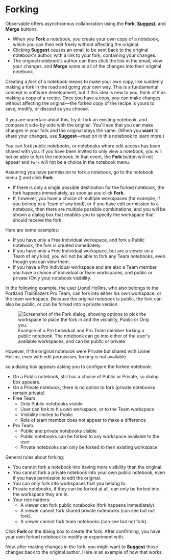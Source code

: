 # Forking

Observable offers asynchronous collaboration using the **Fork**, **[Suggest](/collaborating/suggestions/suggestions)**, and **Merge** buttons. 
- When you **Fork** a notebook, you create your own copy of a notebook, which you can then edit freely without affecting the original.
- Clicking **Suggest** causes an email to be sent back to the original notebook's author, with a link to your fork, containing your changes.
- The original notebook's author can then click the link in the email, view your changes, and **Merge** some or all of the changes into their original notebook.

Creating a *fork* of a notebook means to make your own copy, like suddenly making a fork in the road and going your own way. This is a fundamental concept in software development, but if this idea is new to you, think of it as making a copy of a recipe. Once you have a copy, you can make changes without affecting the original—the forked copy of the recipe is yours to save, modify, or discard as you choose.<br><br>
If you are uncertain about this, try it: fork an existing notebook, and compare it side-by-side with the original. You'll see that you can make changes in your fork and the original stays the same. (When you <b>want</b> to share your changes, use <b>Suggest</b>—read on in this notebook to learn more.)

You can fork public notebooks, or notebooks where edit access has been shared with you. If you have been invited to only view a notebook, you will not be able to fork the notebook. In that event, the **Fork** button will not appear and `Fork` will not be a choice in the notebook menu.

Assuming you have permission to fork a notebook, go to the notebook menu (<Icon name="threeHorizDots" />) and click **Fork**. 
- If there is only a single possible destination for the forked notebook, the fork happens immediately, as soon as you click **Fork**.
- If, however, you have a choice of multiple workspaces (for example, if you belong to a Team of any kind), or if you have edit permission to a notebook, then there are multiple possible combinations, and you will be shown a dialog box that enables you to specify the workspace that should receive the fork.

Here are some examples:
- If you have only a Free Individual workspace, and fork a Public notebook, the fork is created immediately.
- If you have only a Free Individual workspace, but are a viewer on a Team of any kind, you will not be able to fork any Team notebooks, even though you can view them.
- If you have a Pro Individual workspace and are also a Team member, you have a choice of individual or team workspaces, and public or private (Only you) notebook visibility.

In the following example, the user Lionel Hollins, who also belongs to the Portland TrailBlazers Pro Team, can fork into either his own workspace, or the team workspace. Because the original notebook is public, the fork can also be public, or can be forked into a private version.

<figure>
  <img
    class="screenshot" style="max-width:450px;"
    src="/reusing/forking/proIndForkingPublicNotebook.png"
    alt="Screenshot of the Fork dialog, showing options to pick the workspace to place the fork in and the visibility, Public or Only you."
  />
  <figcaption>Example of a Pro Individual and Pro Team member forking a public notebook. The notebook can go into either of the user's available workspaces, and can be public or private.</figcaption>
</figure>

However, if the original notebook were Private but shared with Lionel Hollins, even with edit permission, forking is not available.

 so a dialog box appears asking you to configure the forked notebook:
  - On a Public notebook, still has a choice of Public or Private, so dialog box appears.
  - On a Private notebook, there is no option to fork (private notebooks remain private)
- Free Team
  - Only Public notebooks visible
  - User can fork to his own workspace, or to the Team workspace
  - Visibility limited to Public
  - Role of team member does not appear to make a difference
- Pro Team
  - Public and private notebooks visible
  - Public notebooks can be forked to any workspace available to the user
  - Private notebooks can only be forked to their existing workspace


General rules about forking:
- You cannot fork a notebook into having more visibility than the original.
- You cannot fork a private notebook into your own public notebook, even if you have permission to edit the original.
- You can only fork into workspaces that you belong to.
- Private notebooks, if they can be forked at all, can only be forked into the workspace they are in.
- Your role matters:
  - A viewer can fork public notebooks (fork happens immediately).
  - A viewer cannot fork shared private notebooks (can see but not fork).
  - A viewer cannot fork team notebooks (can see but not fork).

Click **Fork** on the dialog box to create the fork. After confirming, you have your own forked notebook to modify or experiment with.

Now, after making changes in the fork, you might want to **[Suggest](/collaborating/suggestions/suggestions)** those changes back to the original author. Here is an example of how that works. 
